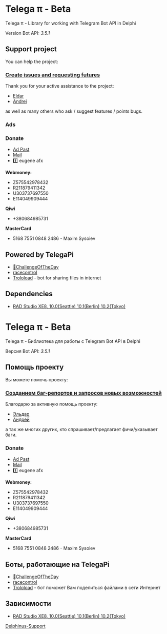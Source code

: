 # Telega π - Beta #

Telega π - Library for working with Telegram Bot API in Delphi


Version Bot API: *3.5.1*

## Support project

You can help the project:

### [Create issues and requesting futures](https://github.com/ms301/TelegAPI/issues)
Thank you for your active assistance to the project:
* [Eldar](https://github.com/deadalice)
* [Andrei](https://github.com/andb24)

as well as many others who ask / suggest features / points bugs.
### Ads

### **Donate**

- [Ad Past](https://t.me/att77)
- [Mail](https://t.me/rapa_pa)
- 1️⃣ eugene afx

**Webmoney:**
- Z575542978432
- R211879411342
- U303737697550
- E114049909444

**Qiwi**
- +380684985731

**MasterCard**
- 5168 7551 0848 2486 - Maxim Sysoiev

## Powered by TelegaPi
* [🤖ChallengeOfTheDay](https://goo.gl/4TbFH9)
* [racecontrol](https://t.me/racecontrol)
* [Troloload](https://t.me/trololoadBot) - bot for sharing files in internet

## Dependencies

* [RAD Studio XE8, 10.0(Seattle) 10.1(Berlin) 10.2(Tokyo)](https://www.embarcadero.com/products/delphi)


# Telega π - Beta #

Telega π - Библиотека для работы с Telegram Bot API в Delphi

Версия Bot API: *3.5.1*

## Помощь проекту

Вы можете помочь проекту:

### [Созданием баг-репортов и запросов новых возможностей](https://github.com/ms301/TelegAPI/issues)
Благодарю за активную помощь проекту:
* [Эльдар](https://github.com/deadalice)
* [Андрей](https://github.com/andb24)

а так же многих других, кто спрашивает/предлагает фичи/указывает баги. 

### **Donate**

- [Ad Past](https://t.me/att77)
- [Mail](https://t.me/rapa_pa)
- 1️⃣ eugene afx

**Webmoney:**
- Z575542978432
- R211879411342
- U303737697550
- E114049909444

**Qiwi**
- +380684985731

**MasterCard**
- 5168 7551 0848 2486 - Maxim Sysoiev

## Боты, работающие на TelegaPi

* [🤖ChallengeOfTheDay](https://goo.gl/4TbFH9)
* [racecontrol](https://t.me/racecontrol)
* [Troloload](https://t.me/trololoadBot) - бот поможет Вам поделиться файлами в сети Интернет

## Зависимости

* [RAD Studio XE8, 10.0(Seattle) 10.1(Berlin) 10.2(Tokyo)](https://www.embarcadero.com/products/delphi)


[Delphinus-Support](https://github.com/Memnarch/Delphinus)
